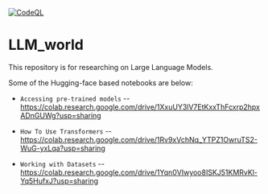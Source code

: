 [![CodeQL](https://github.com/smazcw3/LLM_world/actions/workflows/codeql.yml/badge.svg)](https://github.com/smazcw3/LLM_world/actions/workflows/codeql.yml)

# LLM_world
This repository is for researching on Large Language Models. 

Some of the Hugging-face based notebooks are below:

+ `Accessing pre-trained models` -- https://colab.research.google.com/drive/1XxuUY3lV7EtKxxThFcxrp2hpxADnGUWg?usp=sharing

+ `How To Use Transformers` -- https://colab.research.google.com/drive/1Rv9xVchNq_YTPZ1OwruTS2-WuG-yxLqa?usp=sharing

+ `Working with Datasets` -- https://colab.research.google.com/drive/1Yqn0VIwyoo8ISKJ51KMRvKl-Yq5HufxJ?usp=sharing
